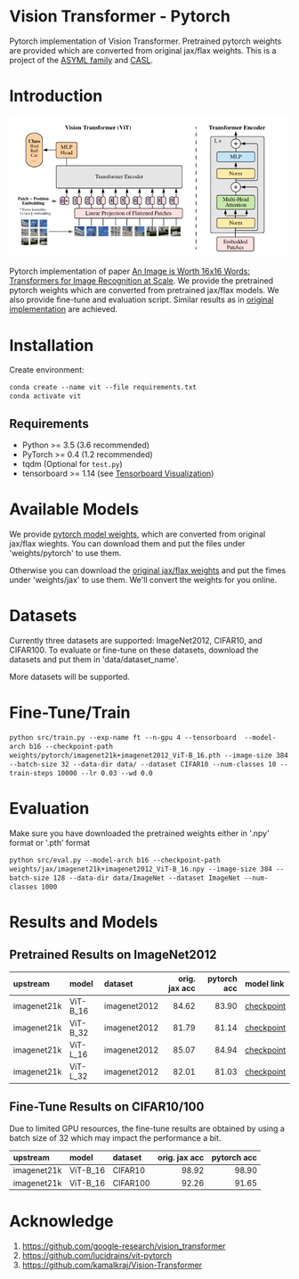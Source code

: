 # Vision Transformer - Pytorch
Pytorch implementation of Vision Transformer. Pretrained pytorch weights are provided which are converted from original jax/flax weights. 
This is a project of the [ASYML family](https://asyml.io/) and [CASL](https://casl-project.github.io/).


# Introduction

![Figure 1 from paper](examples/figure1.png)

Pytorch implementation of paper [An Image is Worth 16x16 Words: Transformers for Image Recognition at Scale](https://arxiv.org/abs/2010.11929). 
We provide the pretrained pytorch weights which are converted from pretrained jax/flax models.
We also provide fine-tune and evaluation script. 
Similar results as in [original implementation](https://github.com/google-research/vision_transformer) are achieved.


# Installation

Create environment:
```
conda create --name vit --file requirements.txt
conda activate vit
```

## Requirements
* Python >= 3.5 (3.6 recommended)
* PyTorch >= 0.4 (1.2 recommended)
* tqdm (Optional for `test.py`)
* tensorboard >= 1.14 (see [Tensorboard Visualization](#tensorboard-visualization))

# Available Models

We provide [pytorch model weights](https://drive.google.com/drive/folders/1azgrD1P413pXLJME0PjRRU-Ez-4GWN-S?usp=sharing), which are converted from original jax/flax wieghts. 
You can download them and put the files under 'weights/pytorch' to use them.

Otherwise you can download the [original jax/flax weights](https://github.com/google-research/vision_transformer) and put the fimes under 'weights/jax' to use them.
We'll convert the weights for you online.

# Datasets

Currently three datasets are supported: ImageNet2012, CIFAR10, and CIFAR100. 
To evaluate or fine-tune on these datasets, download the datasets and put them in 'data/dataset_name'. 

More datasets will be supported.


# Fine-Tune/Train
```
python src/train.py --exp-name ft --n-gpu 4 --tensorboard  --model-arch b16 --checkpoint-path weights/pytorch/imagenet21k+imagenet2012_ViT-B_16.pth --image-size 384 --batch-size 32 --data-dir data/ --dataset CIFAR10 --num-classes 10 --train-steps 10000 --lr 0.03 --wd 0.0
```


# Evaluation
Make sure you have downloaded the pretrained weights either in '.npy' format or '.pth' format
```
python src/eval.py --model-arch b16 --checkpoint-path weights/jax/imagenet21k+imagenet2012_ViT-B_16.npy --image-size 384 --batch-size 128 --data-dir data/ImageNet --dataset ImageNet --num-classes 1000
```


# Results and Models

## Pretrained Results on ImageNet2012
| upstream    | model    | dataset      | orig. jax acc  |  pytorch acc  | model link                                                                                                                                                   |
|:------------|:---------|:-------------|---------------:|--------------:|:-------------------------------------------------------------------------------------------------------------------------------------------------------|
| imagenet21k | ViT-B_16 | imagenet2012 |     84.62      |     83.90     | [checkpoint](https://drive.google.com/file/d/1gEcyb4HUDzIvu7lQWTOyDC1X00YzCxFx/view?usp=sharing) |
| imagenet21k | ViT-B_32 | imagenet2012 |     81.79      |     81.14     | [checkpoint](https://drive.google.com/file/d/1GingK9L_VcJynTCYMc3iMvCh4WG7ScBS/view?usp=sharing) |
| imagenet21k | ViT-L_16 | imagenet2012 |     85.07      |     84.94     | [checkpoint](https://drive.google.com/file/d/1YVLunKEGApaSKXZKewZz974gHt09Uwyf/view?usp=sharing) |
| imagenet21k | ViT-L_32 | imagenet2012 |     82.01      |     81.03     | [checkpoint](https://drive.google.com/file/d/1TKOa_dQaMOCL8r_rtcdB7dLGQtzBQ0ud/view?usp=sharing) |

## Fine-Tune Results on CIFAR10/100

Due to limited GPU resources, the fine-tune results are obtained by using a batch size of 32 which may impact the performance a bit.

| upstream    | model    | dataset      | orig. jax acc  |  pytorch acc  | 
|:------------|:---------|:-------------|---------------:|--------------:|
| imagenet21k | ViT-B_16 | CIFAR10      |     98.92      |     98.90     | 
| imagenet21k | ViT-B_16 | CIFAR100     |     92.26      |     91.65     | 


# Acknowledge
1. https://github.com/google-research/vision_transformer
2. https://github.com/lucidrains/vit-pytorch
3. https://github.com/kamalkraj/Vision-Transformer